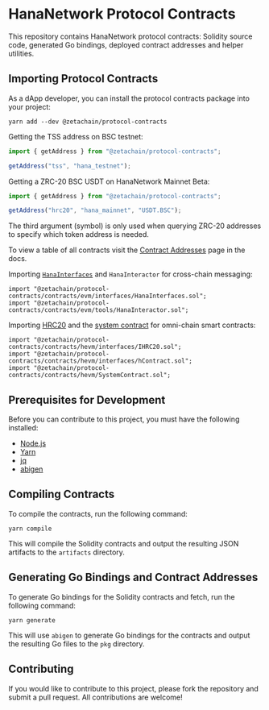 # HanaNetwork Protocol Contracts

This repository contains HanaNetwork protocol contracts: Solidity source code,
generated Go bindings, deployed contract addresses and helper utilities.

## Importing Protocol Contracts

As a dApp developer, you can install the protocol contracts package into your
project:

```
yarn add --dev @zetachain/protocol-contracts
```

Getting the TSS address on BSC testnet:

```ts
import { getAddress } from "@zetachain/protocol-contracts";

getAddress("tss", "hana_testnet");
```

Getting a ZRC-20 BSC USDT on HanaNetwork Mainnet Beta:

```ts
import { getAddress } from "@zetachain/protocol-contracts";

getAddress("hrc20", "hana_mainnet", "USDT.BSC");
```

The third argument (symbol) is only used when querying ZRC-20 addresses to
specify which token address is needed.

To view a table of all contracts visit the [Contract Addresses](https://www.hana.network/docs/reference/contracts/) page in the docs.

Importing
[`HanaInterfaces`](https://www.hana.network/docs/developers/cross-chain-messaging/connector/)
and `HanaInteractor` for cross-chain messaging:

```solidity
import "@zetachain/protocol-contracts/contracts/evm/interfaces/HanaInterfaces.sol";
import "@zetachain/protocol-contracts/contracts/evm/tools/HanaInteractor.sol";
```

Importing [HRC20](https://www.hana.network/docs/developers/tokens/hrc20/)
and the [system
contract](https://www.hana.network/docs/developers/omnichain/system-contract/)
for omni-chain smart contracts:

```solidity
import "@zetachain/protocol-contracts/contracts/hevm/interfaces/IHRC20.sol";
import "@zetachain/protocol-contracts/contracts/hevm/interfaces/hContract.sol";
import "@zetachain/protocol-contracts/contracts/hevm/SystemContract.sol";
```

## Prerequisites for Development

Before you can contribute to this project, you must have the following installed:

- [Node.js](https://nodejs.org/)
- [Yarn](https://yarnpkg.com/)
- [jq](https://stedolan.github.io/jq/)
- [abigen](https://geth.ethereum.org/docs/tools/abigen)

## Compiling Contracts

To compile the contracts, run the following command:

```
yarn compile
```

This will compile the Solidity contracts and output the resulting JSON artifacts
to the `artifacts` directory.

## Generating Go Bindings and Contract Addresses

To generate Go bindings for the Solidity contracts and fetch, run the following command:

```
yarn generate
```

This will use `abigen` to generate Go bindings for the contracts and output the
resulting Go files to the `pkg` directory.

## Contributing

If you would like to contribute to this project, please fork the repository and
submit a pull request. All contributions are welcome!
